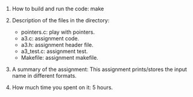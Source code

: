 1. How to build and run the code:
   make

2. Description of the files in the directory:
   * pointers.c: play with pointers.
   * a3.c: assignment code.
   * a3.h: assignment header file.
   * a3\_test.c: assignment test.
   * Makefile: assignment makefile.

3. A summary of the assignment:
   This assignment prints/stores the input name in different formats.

4. How much time you spent on it:
   5 hours.
